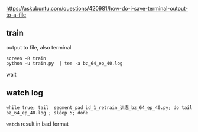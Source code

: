 https://askubuntu.com/questions/420981/how-do-i-save-terminal-output-to-a-file

## train

output to file, also terminal

```
screen -R train
python -u train.py  | tee -a bz_64_ep_40.log
```

wait

## watch log

```
while true; tail  segment_pad_id_1_retrain_训练_bz_64_ep_40.py; do tail bz_64_ep_40.log ; sleep 5; done
```

`watch` result in bad format
